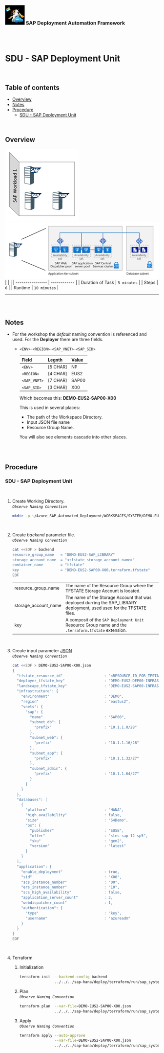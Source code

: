 ### <img src="../../../assets/images/UnicornSAPBlack256x256.png" width="64px"> SAP Deployment Automation Framework <!-- omit in toc -->
<br/><br/>

# SDU - SAP Deployment Unit <!-- omit in toc -->

<br/>

## Table of contents <!-- omit in toc -->

- [Overview](#overview)
- [Notes](#notes)
- [Procedure](#procedure)
  - [SDU - SAP Deployment Unit](#sdu---sap-deployment-unit)


<br/>

## Overview

![Block5a](assets/Block5a.png)
![Block5b](assets/Block5b.png)
|                  |              |
| ---------------- | ------------ |
| Duration of Task | `5 minutes`  |
| Steps            | `6`          |
| Runtime          | `10 minutes`  |

---

<br/><br/>

## Notes

- For the workshop the *default* naming convention is referenced and used. For the **Deployer** there are three fields.
  - `<ENV>`-`<REGION>`-`<SAP_VNET>`-`<SAP_SID>`

    | Field        | Legnth   | Value  |
    | ------------ | -------- | ------ |
    | `<ENV>`      | [5 CHAR] | NP     |
    | `<REGION>`   | [4 CHAR] | EUS2   |
    | `<SAP_VNET>` | [7 CHAR] | SAP00  |
    | `<SAP_SID>`  | [3 CHAR] | X00    |
  
    Which becomes this: **DEMO-EUS2-SAP00-X00**
    
    This is used in several places:
    - The path of the Workspace Directory.
    - Input JSON file name
    - Resource Group Name.

    You will also see elements cascade into other places.

<br/><br/>

## Procedure

### SDU - SAP Deployment Unit

<br/>

1. Create Working Directory.
    <br/>*`Observe Naming Convention`*<br/>
    ```bash
    mkdir -p ~/Azure_SAP_Automated_Deployment/WORKSPACES/SYSTEM/DEMO-EUS2-SAP00-X00; cd $_
    ```
    <br/>

2. Create *backend* parameter file.
    <br/>*`Observe Naming Convention`*<br/>
    ```bash
    cat <<EOF > backend
    resource_group_name   = "DEMO-EUS2-SAP_LIBRARY"
    storage_account_name  = "<tfstate_storage_account_name>"
    container_name        = "tfstate"
    key                   = "DEMO-EUS2-SAP00-X00.terraform.tfstate"
    EOF
    ```
    |                      |           |
    | -------------------- | --------- |
    | resource_group_name  | The name of the Resource Group where the TFSTATE Storage Account is located. |
    | storage_account_name | The name of the Storage Account that was deployed durring the SAP_LIBRARY deployment, used used for the TFSTATE files. |
    | key                  | A composit of the `SAP Deployment Unit` Resource Group name and the `.terraform.tfstate` extension. |
    <br/>

3. Create input parameter [JSON](templates/DEMO-EUS2-SAP00-X00.json)
    <br/>*`Observe Naming Convention`*<br/>
    ```bash
    cat <<EOF > DEMO-EUS2-SAP00-X00.json
    {
      "tfstate_resource_id"                   : "<RESOURCE_ID_FOR_TFSTATE_STORAGE_ACCOUNT>",
      "deployer_tfstate_key"                  : "DEMO-EUS2-DEP00-INFRASTRUCTURE.terraform.tfstate",
      "landscape_tfstate_key"                 : "DEMO-EUS2-SAP00-INFRASTRUCTURE.terraform.tfstate",
      "infrastructure": {
        "environment"                         : "DEMO",
        "region"                              : "eastus2",
        "vnets": {
          "sap": {
            "name"                            : "SAP00",
            "subnet_db": {
              "prefix"                        : "10.1.1.0/28"
            },
            "subnet_web": {
              "prefix"                        : "10.1.1.16/28"
            },
            "subnet_app": {
              "prefix"                        : "10.1.1.32/27"
            },
            "subnet_admin": {
              "prefix"                        : "10.1.1.64/27"
            }
          }
        }
      },
      "databases": [
        {
          "platform"                          : "HANA",
          "high_availability"                 : false,
          "size"                              : "S4Demo",
          "os": {
            "publisher"                       : "SUSE",
            "offer"                           : "sles-sap-12-sp5",
            "sku"                             : "gen2",
            "version"                         : "latest"
          }
        }
      ],
      "application": {
        "enable_deployment"                   : true,
        "sid"                                 : "X00",
        "scs_instance_number"                 : "00",
        "ers_instance_number"                 : "10",
        "scs_high_availability"               : false,
        "application_server_count"            : 3,
        "webdispatcher_count"                 : 1,
        "authentication": {
          "type"                              : "key",
          "username"                          : "azureadm"
        }
      }
    }
    EOF
    ```
    <br/>

4. Terraform
    1. Initialization
       ```bash
       terraform init  --backend-config backend                                        \
                       ../../../sap-hana/deploy/terraform/run/sap_system/
       ```

    2. Plan
       <br/>*`Observe Naming Convention`*<br/>
       ```bash
       terraform plan  --var-file=DEMO-EUS2-SAP00-X00.json                                \
                       ../../../sap-hana/deploy/terraform/run/sap_system/
       ```

    3. Apply
       <br/>*`Observe Naming Convention`*<br/>
       ```bash
       terraform apply --auto-approve                                                  \
                       --var-file=DEMO-EUS2-SAP00-X00.json                               \
                       ../../../sap-hana/deploy/terraform/run/sap_system/
       ```
       <br/>


<br/><br/><br/><br/>
